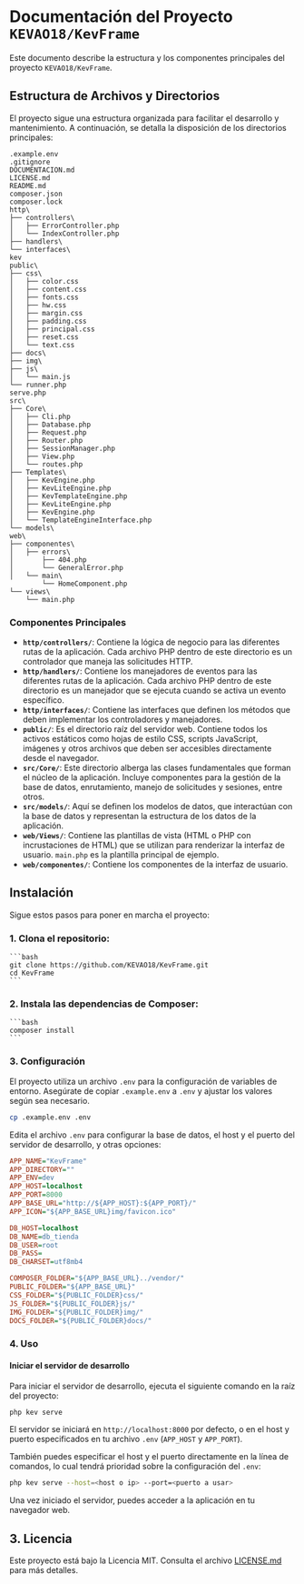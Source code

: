 # Documentación del Proyecto `KEVAO18/KevFrame`

Este documento describe la estructura y los componentes principales del proyecto `KEVAO18/KevFrame`.

## Estructura de Archivos y Directorios

El proyecto sigue una estructura organizada para facilitar el desarrollo y mantenimiento. A continuación, se detalla la disposición de los directorios principales:

```
.example.env
.gitignore
DOCUMENTACION.md
LICENSE.md
README.md
composer.json
composer.lock
http\
├── controllers\
│   ├── ErrorController.php
│   └── IndexController.php
├── handlers\
└── interfaces\
kev
public\
├── css\
│   ├── color.css
│   ├── content.css
│   ├── fonts.css
│   ├── hw.css
│   ├── margin.css
│   ├── padding.css
│   ├── principal.css
│   ├── reset.css
│   └── text.css
├── docs\
├── img\
├── js\
│   └── main.js
└── runner.php
serve.php
src\
├── Core\
│   ├── Cli.php
│   ├── Database.php
│   ├── Request.php
│   ├── Router.php
│   ├── SessionManager.php
│   ├── View.php
│   └── routes.php
├── Templates\
│   ├── KevEngine.php
│   ├── KevLiteEngine.php
│   ├── KevTemplateEngine.php
│   ├── KevLiteEngine.php
│   ├── KevEngine.php
│   └── TemplateEngineInterface.php
└── models\
web\
├── componentes\
│   ├── errors\
│       ├── 404.php
│       └── GeneralError.php
│   └── main\
        └── HomeComponent.php
└── views\
    └── main.php
```

### Componentes Principales

-   **`http/controllers/`**: Contiene la lógica de negocio para las diferentes rutas de la aplicación. Cada archivo PHP dentro de este directorio es un controlador que maneja las solicitudes HTTP.
-   **`http/handlers/`**: Contiene los manejadores de eventos para las diferentes rutas de la aplicación. Cada archivo PHP dentro de este directorio es un manejador que se ejecuta cuando se activa un evento específico.
-   **`http/interfaces/`**: Contiene las interfaces que definen los métodos que deben implementar los controladores y manejadores.
-   **`public/`**: Es el directorio raíz del servidor web. Contiene todos los activos estáticos como hojas de estilo CSS, scripts JavaScript, imágenes y otros archivos que deben ser accesibles directamente desde el navegador.
-   **`src/Core/`**: Este directorio alberga las clases fundamentales que forman el núcleo de la aplicación. Incluye componentes para la gestión de la base de datos, enrutamiento, manejo de solicitudes y sesiones, entre otros.
-   **`src/models/`**: Aquí se definen los modelos de datos, que interactúan con la base de datos y representan la estructura de los datos de la aplicación.
-   **`web/Views/`**: Contiene las plantillas de vista (HTML o PHP con incrustaciones de HTML) que se utilizan para renderizar la interfaz de usuario. `main.php` es la plantilla principal de ejemplo.
-   **`web/componentes/`**: Contiene los componentes de la interfaz de usuario.

## Instalación

Sigue estos pasos para poner en marcha el proyecto:

### 1.  **Clona el repositorio**:
    ```bash
    git clone https://github.com/KEVAO18/KevFrame.git
    cd KevFrame
    ```


### 2.  **Instala las dependencias de Composer**:
    ```bash
    composer install
    ```

### 3. Configuración

El proyecto utiliza un archivo `.env` para la configuración de variables de entorno. Asegúrate de copiar `.example.env` a `.env` y ajustar los valores según sea necesario.

```bash
cp .example.env .env
```

Edita el archivo `.env` para configurar la base de datos, el host y el puerto del servidor de desarrollo, y otras opciones:

```ini
APP_NAME="KevFrame"
APP_DIRECTORY=""
APP_ENV=dev
APP_HOST=localhost
APP_PORT=8000
APP_BASE_URL="http://${APP_HOST}:${APP_PORT}/"
APP_ICON="${APP_BASE_URL}img/favicon.ico"

DB_HOST=localhost
DB_NAME=db_tienda
DB_USER=root
DB_PASS=
DB_CHARSET=utf8mb4

COMPOSER_FOLDER="${APP_BASE_URL}../vendor/"
PUBLIC_FOLDER="${APP_BASE_URL}"
CSS_FOLDER="${PUBLIC_FOLDER}css/"
JS_FOLDER="${PUBLIC_FOLDER}js/"
IMG_FOLDER="${PUBLIC_FOLDER}img/"
DOCS_FOLDER="${PUBLIC_FOLDER}docs/"


```

### 4. Uso

#### Iniciar el servidor de desarrollo

Para iniciar el servidor de desarrollo, ejecuta el siguiente comando en la raíz del proyecto:

```bash
php kev serve
```

El servidor se iniciará en `http://localhost:8000` por defecto, o en el host y puerto especificados en tu archivo `.env` (`APP_HOST` y `APP_PORT`).

También puedes especificar el host y el puerto directamente en la línea de comandos, lo cual tendrá prioridad sobre la configuración del `.env`:

```bash
php kev serve --host=<host o ip> --port=<puerto a usar>
```

Una vez iniciado el servidor, puedes acceder a la aplicación en tu navegador web.

## 3. Licencia
Este proyecto está bajo la Licencia MIT. Consulta el archivo [LICENSE.md](LICENSE.md) para más detalles.